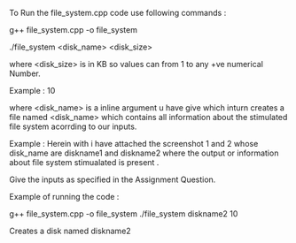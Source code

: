 To Run the file_system.cpp code use following commands :

g++ file_system.cpp -o file_system

./file_system <disk_name> <disk_size>

where <disk_size> is in KB so values can from 1 to any +ve numerical Number.

Example : 10 

where <disk_name> is a inline argument u have give which inturn creates a file named <disk_name> which contains all information 
about the stimulated file system acorrding to our inputs.

Example :
Herein with i have attached the screenshot 1 and 2 whose disk_name are diskname1 and diskname2
where the output or information about file system stimualated is present .

Give the inputs as specified in the Assignment Question.

Example of running the code :

g++ file_system.cpp -o file_system
./file_system diskname2 10

Creates a disk named diskname2
